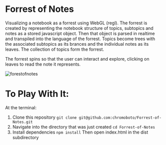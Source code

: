 # Forrest of Notes
Visualizing a notebook as a forrest using WebGL (regl). The forrest is created by representing the notebook structure of topics, subtopics and notes as a stored javascript object. Then that object is parsed in realtime and transpiled into the language of the forrest. Topics become trees with the associated subtopics as its brances and the individual notes as its leaves. The collection of topics form the forrest.

The forrest spins so that the user can interact and explore, clicking on leaves to read the note it represents.

![forestofnotes](https://user-images.githubusercontent.com/40576412/47810555-f0486f80-dd19-11e8-89bb-dc08188bc729.gif)

# To Play With It:
At the terminal:
1. Clone this repository
  `git clone git@github.com:chromoboto/Forrest-of-Notes.git`
2. Navigate into the directory that was just created
  `cd Forrest-of-Notes`
3. Install dependencies
  `npm install`
Then open index.html in the dist subdirectory
